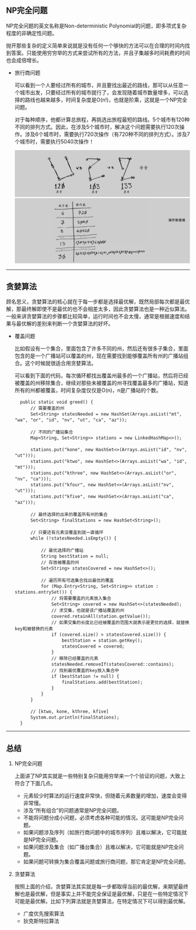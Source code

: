 ## NP完全问题

NP完全问题的英文名称是Non-deterministic Polynomial的问题，即多项式复杂程度的非确定性问题。

抛开那些复杂的定义简单来说就是没有任何一个够快的方法可以在合理的时间内找到答案。只能使用穷穷举的方式来尝试所有的方法，并且子集越多时间耗费的时间也会成倍增长。

- 旅行商问题
 
  可以看到一个人要经过所有的城市，并且要找出最近的路线，那可以从任意一个城市出发，只要经过所有的城市就行了，会发现随着城市数量增多，可以选择的路线也越来越多，时间复杂度是O(n!)，也就是阶乘，这就是一个NP完全问题。


  对于每种顺序，他都计算总旅程，再挑选出旅程最短的路线。5个城市有120种不同的排列方式。因此，在涉及5个城市时，解决这个问题需要执行120次操作。涉及6个城市时，需要执行720次操作（有720种不同的排列方式）。涉及7个城市时，需要执行5040次操作！

  ![旅行商](https://github.com/nemolpsky/algorithm/raw/master/file/image/greed1.png)
  ![旅行商](https://github.com/nemolpsky/algorithm/raw/master/file/image/greed2.png)
---

## 贪婪算法 

顾名思义，贪婪算法的核心就在于每一步都是选择最优解，既然局部每次都是最优解，那最终解即使不是最优的也不会相差太多，因此贪婪算法也是一种近似算法。一般来讲贪婪算法的步骤都比较简单，运行时间也不会太慢，通常是根据速度和结果与最优解的差别来判断一个贪婪算法的好坏。

- 覆盖问题

  比如假设有一个集合，里面包含了许多不同的州，然后还有很多子集合，里面包含的是一个广播站可以覆盖的州，现在需要找到能够覆盖所有州的广播站组合。这个时候就很适合用贪婪算法。

  可以看到下面的代码，每次循环都找出覆盖州最多的一个广播站，然后将已经被覆盖的州移除集合，继续对那些未被覆盖的州寻找覆盖最多的广播站，知道所有的州都被覆盖，时间复杂度仅仅是O(n)，n是广播站的个数。

  ```
	public static void greed() {
		// 需要覆盖的州
		Set<String> statesNeeded = new HashSet(Arrays.asList("mt", "wa", "or", "id", "nv", "ut", "ca", "az"));

		// 不同的广播站集合
		Map<String, Set<String>> stations = new LinkedHashMap<>();

		stations.put("kone", new HashSet<>(Arrays.asList("id", "nv", "ut")));
		stations.put("ktwo", new HashSet<>(Arrays.asList("wa", "id", "mt")));
		stations.put("kthree", new HashSet<>(Arrays.asList("or", "nv", "ca")));
		stations.put("kfour", new HashSet<>(Arrays.asList("nv", "ut")));
		stations.put("kfive", new HashSet<>(Arrays.asList("ca", "az")));

		// 最终选择的出来的覆盖所有州的集合
		Set<String> finalStations = new HashSet<String>();

		// 只要还有元素没覆盖到就一直循环
		while (!statesNeeded.isEmpty()) {

			// 最优选择的广播站
			String bestStation = null;
			// 存放被覆盖的州
			Set<String> statesCovered = new HashSet<>();

			// 遍历所有可选集合找出最优的覆盖
			for (Map.Entry<String, Set<String>> station : stations.entrySet()) {
				// 将需要覆盖的元素放入集合
				Set<String> covered = new HashSet<>(statesNeeded);
				// 求交集，也就是该广播站覆盖的州
				covered.retainAll(station.getValue());
				// 如果交集的长度比已经被覆盖的范围大就表示是更优的选择，就替换key和被替换的元素
				if (covered.size() > statesCovered.size()) {
					bestStation = station.getKey();
					statesCovered = covered;
				}
				// 移除已经覆盖的元素
				statesNeeded.removeIf(statesCovered::contains);
				// 找到最优覆盖的key放入集合中
				if (bestStation != null) {
					finalStations.add(bestStation);
				}
			}
		}

		// [ktwo, kone, kthree, kfive]
		System.out.println(finalStations);
	}
  ```

---

## 总结
1. NP完全问题

   上面讲了NP其实就是一些特别复杂只能用穷举来一个个验证的问题，大致上符合了下面几点。

   - 元素较少时算法的运行速度非常快，但随着元素数量的增加，速度会变得非常慢。
   - 涉及“所有组合”的问题通常是NP完全问题。
   - 不能将问题分成小问题，必须考虑各种可能的情况。这可能是NP完全问题。
   - 如果问题涉及序列（如旅行商问题中的城市序列）且难以解决，它可能就是NP完全问题。
   - 如果问题涉及集合（如广播台集合）且难以解决，它可能就是NP完全问题。
   - 如果问题可转换为集合覆盖问题或旅行商问题，那它肯定是NP完全问题。

2. 贪婪算法
   
   按照上面的介绍，贪婪算法其实就是每一步都取得当前的最优解，来期望最终解也是最优解，但是事实上并不能完全保证是最优解，只是在一些特定情况下可能是最优解。比如下列算法就是贪婪算法，在特定情况下可以得到最优解。

   - 广度优先搜索算法
   - 狄克斯特拉算法
     

   